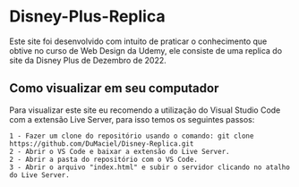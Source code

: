 # Disney-Plus-Replica

Este site foi desenvolvido com intuito de praticar o conhecimento que obtive no curso de Web Design da Udemy, ele consiste de uma replica do site da Disney Plus de Dezembro de 2022.

## Como visualizar em seu computador

Para visualizar este site eu recomendo a utilização do Visual Studio Code com a extensão Live Server, para isso temos os seguintes passos:

    1 - Fazer um clone do repositório usando o comando: git clone https://github.com/DuMaciel/Disney-Replica.git
    2 - Abrir o VS Code e baixar a extensão do Live Server.
    2 - Abrir a pasta do repositório com o VS Code.
    3 - Abrir o arquivo "index.html" e subir o servidor clicando no atalho do Live Server.
   
    
